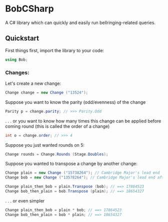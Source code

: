 # BobCSharp
A C# library which can quickly and easily run bellringing-related queries.



## Quickstart
First things first, import the library to your code: 
```C#
using Bob;
```

### Changes:
Let's create a new change:
```C#
Change change = new Change ("13524");
```

Suppose you want to know the parity (odd/evenness) of the change
```C#
Parity p = change.parity; // >>> Parity.Odd
```

. . . or you want to know how many times this change can be applied before coming round (this is called the order of a change)
```C#
int o = change.order; // >>> 4
```

Suppose you just wanted rounds on 5:
```C#
Change rounds = Change.Rounds (Stage.Doubles);
```

Suppose you wanted to transpose a change by another change:
```C#
Change plain = new Change ("15738264"); // Cambridge Major's lead end
Change bob = new Change ("13578264"); // Cambridge Major's lead end after a bob

Change plain_then_bob = plain.Transpose (bob); // ==> 17864523
Change bob_then_plain = bob.Transpose (plain); // ==> 18654327
```

. . . or even simpler
```C#
Change plain_then_bob = plain * bob; // ==> 17864523
Change bob_then_plain = bob * plain; // ==> 18654327
```
